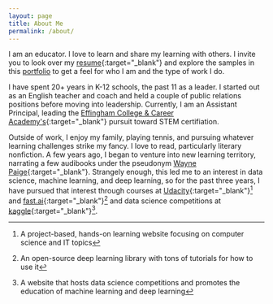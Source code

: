 ```yaml
---
layout: page
title: About Me
permalink: /about/
---
```


I am an educator. I love to learn and share my learning with others. I invite you to look over my [resume](https://drive.google.com/file/d/1xK8YiSa9ranjL40NWqq8O-FKC0uxjxZQ/view?usp=sharing){:target="_blank"} and explore the samples in this [portfolio](https://travisdickey.github.io/portfolio) to get a feel for who I am and the type of work I do.

I have spent 20+ years in K-12 schools, the past 11 as a leader. I started out as an English teacher and coach and held a couple of public relations positions before moving into leadership. Currently, I am an Assistant Principal, leading the [Effingham College & Career Academy's](https://www.effinghamschools.com/Domain/1611){:target="_blank"} pursuit toward STEM certifiation. 

Outside of work, I enjoy my family, playing tennis, and pursuing whatever learning challenges strike my fancy. I love to read, particularly literary nonfiction. A few years ago, I began to venture into new learning territory, narrating a few audibooks under the pseudonym [Wayne Paige](https://www.audible.com/search?ref=a_search_c1_sort_1&pf_rd_p=073d8370-97e5-4b7b-be04-aa06cf22d7dd&pf_rd_r=6G2XTAKQZR1W6DD4N5Z7&searchNarrator=Wayne+Paige&sort=pubdate-desc-rank){:target="_blank"}. Strangely enough, this led me to an interest in data science, machine learning, and deep learning, so for the past three years, I have pursued that interest through courses at [Udacity](https://www.udacity.com/courses/all){:target="_blank"}[^1] and [fast.ai](https://www.fast.ai){:target="_blank"}[^2] and data science competitions at [kaggle](https://www.kaggle.com/twdickey43){:target="_blank"}[^3].



[^1]:A project-based, hands-on learning website focusing on computer science and IT topics
[^2]:An open-source deep learning library with tons of tutorials for how to use it
[^3]:A website that hosts data science competitions and promotes the education of machine learning and deep learning
